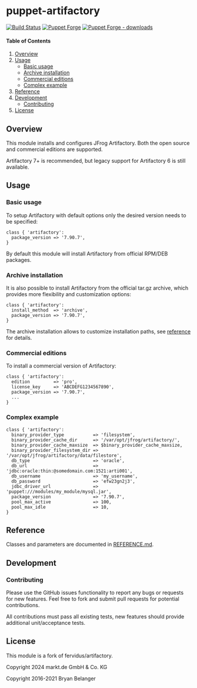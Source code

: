 # puppet-artifactory

[![Build Status](https://github.com/markt-de/puppet-artifactory/actions/workflows/ci.yaml/badge.svg)](https://github.com/markt-de/puppet-artifactory/actions/workflows/ci.yaml)
[![Puppet Forge](https://img.shields.io/puppetforge/v/markt/artifactory.svg)](https://forge.puppetlabs.com/markt/artifactory)
[![Puppet Forge - downloads](https://img.shields.io/puppetforge/dt/markt/artifactory.svg)](https://forge.puppetlabs.com/markt/artifactory)

#### Table of Contents

1. [Overview](#overview)
1. [Usage](#usage)
    - [Basic usage](#basic-usage)
    - [Archive installation](#archive-installation)
    - [Commercial editions](#commercial-editions)
    - [Complex example](#complex-example)
1. [Reference](#reference)
1. [Development](#development)
    - [Contributing](#contributing)
1. [License](#license)

## Overview

This module installs and configures JFrog Artifactory. Both the open source and commercial editions are supported.

Artifactory 7+ is recommended, but legacy support for Artifactory 6 is still available.

## Usage

### Basic usage

To setup Artifactory with default options only the desired version needs to be specified:

```puppet
class { 'artifactory':
  package_version => '7.90.7',
}
```

By default this module will install Artifactory from official RPM/DEB packages.

### Archive installation

It is also possible to install Artifactory from the official tar.gz archive, which provides more flexibility and customization options:

```puppet
class { 'artifactory':
  install_method  => 'archive',
  package_version => '7.90.7',
}
```

The archive installation allows to customize installation paths, see [reference](#reference) for details.

### Commercial editions

To install a commercial version of Artifactory:

```puppet
class { 'artifactory':
  edition         => 'pro',
  license_key     => 'ABCDEFG1234567890',
  package_version => '7.90.7',
  ...
}
```

### Complex example

```puppet
class { 'artifactory':
  binary_provider_type           => 'filesystem',
  binary_provider_cache_dir      => '/var/opt/jfrog/artifactory/',
  binary_provider_cache_maxsize  => $binary_provider_cache_maxsize,
  binary_provider_filesystem_dir => '/var/opt/jfrog/artifactory/data/filestore',
  db_type                        => 'oracle',
  db_url                         => 'jdbc:oracle:thin:@somedomain.com:1521:arti001',
  db_username                    => 'my_username',
  db_password                    => 'efw23gn2j3',
  jdbc_driver_url                => 'puppet:///modules/my_module/mysql.jar',
  package_version                => '7.90.7',
  pool_max_active                => 100,
  pool_max_idle                  => 10,
}
```

## Reference

Classes and parameters are documented in [REFERENCE.md](REFERENCE.md).

## Development

### Contributing

Please use the GitHub issues functionality to report any bugs or requests for new features. Feel free to fork and submit pull requests for potential contributions.

All contributions must pass all existing tests, new features should provide additional unit/acceptance tests.

## License

This module is a fork of fervidus/artifactory.

Copyright 2024 markt.de GmbH & Co. KG

Copyright 2016-2021 Bryan Belanger
